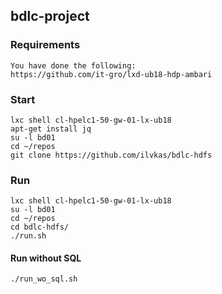 ## bdlc-project

### Requirements
```
You have done the following:
https://github.com/it-gro/lxd-ub18-hdp-ambari
```

### Start
```
lxc shell cl-hpelc1-50-gw-01-lx-ub18
apt-get install jq
su -l bd01
cd ~/repos
git clone https://github.com/ilvkas/bdlc-hdfs
```

### Run
```
lxc shell cl-hpelc1-50-gw-01-lx-ub18
su -l bd01
cd ~/repos
cd bdlc-hdfs/
./run.sh
```
#### Run without SQL
```
./run_wo_sql.sh
```
